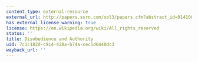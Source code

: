 ```yaml
---
content_type: external-resource
external_url: http://papers.ssrn.com/sol3/papers.cfm?abstract_id=914106
has_external_license_warning: true
license: https://en.wikipedia.org/wiki/All_rights_reserved
status: ''
title: Disobedience and Authority
uid: 7c1c182d-c914-428a-b74a-cec5d6440dc3
wayback_url: ''
---
```

